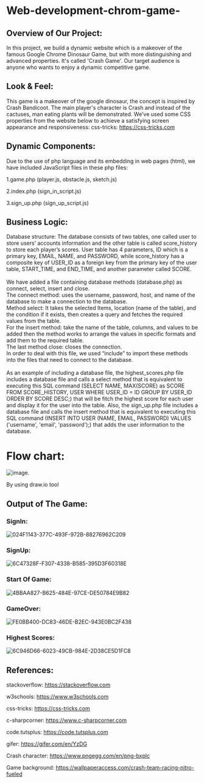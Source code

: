 # Web-development-chrom-game-

## Overview of Our Project:
In this project, we build a dynamic website which is a makeover of the famous Google Chrome Dinosaur Game, but with more distinguishing and advanced properties. It's called 'Crash Game'. Our target audience is anyone who wants to enjoy a dynamic competitive game.

## Look & Feel:

This game is a makeover of the google dinosaur, the concept is inspired by Crash Bandicoot. The main player's character is Crash and instead of the cactuses, man eating plants will be demonstrated. We’ve used some CSS properties from the website below to achieve a satisfying screen appearance and responsiveness: css-tricks: https://css-tricks.com

## Dynamic Components:

Due to the use of php language and its embedding in web pages (html), we have included JavaScript files in these php files:

1.game.php (player.js, obstacle.js, sketch.js)

2.index.php (sign_in_script.js)

3.sign_up.php (sign_up_script.js)

## Business Logic:

Database structure: The database consists of two tables, one called user to store users’ accounts information and the other table is called score_history to store each player’s scores. User table has 4 parameters, ID which is a primary key, EMAIL, NAME, and PASSWORD, while score_history has a composite key of USER_ID as a foreign key from the primary key of the user table, START_TIME, and END_TIME, and another parameter called SCORE.<br /><br />
We have added a file containing database methods (database.php) as connect, select, insert and close.<br />
The connect method: uses the username, password, host, and name of the database to make a connection to the database.<br />
Method select: It takes the selected Items, location (name of the table), and the condition if it exists, then creates a query and fetches the required values from the table.<br />
For the insert method: take the name of the table, columns, and values to be added then the method works to arrange the values in specific formats and add them to the required table.<br />
The last method close: closes the connection. <br />
In order to deal with this file, we used “include” to import these methods into the files that need to connect to the database.<br /><br />
As an example of including a database file, the highest_scores.php file includes a database file and calls a select method that is equivalent to executing this SQL command (SELECT NAME, MAX(SCORE) as SCORE FROM SCORE_HISTORY, USER WHERE USER_ID = ID GROUP BY USER_ID ORDER BY SCORE DESC;) that will be fitch the highest score for each user and display it for the user into the table. Also, the sign_up.php file includes a database file and calls the insert method that is equivalent to executing this SQL command (INSERT INTO USER (NAME, EMAIL, PASSWORD) VALUES ('username', 'email', 'password');) that adds the user information to the database.
# Flow chart:
![image](https://user-images.githubusercontent.com/93717241/167278709-1cd58bf9-cd3c-4ce8-a1be-b72ceea75c53.png).

By using draw.io tool

## Output of The Game:

### SignIn: 

![024F1143-377C-493F-972B-88276962C209](https://user-images.githubusercontent.com/102873246/167279329-edbc65ad-cb31-4356-9aaa-a6646631deaa.jpeg)

### SignUp:

![6C47328F-F307-4338-B585-395D3F60318E](https://user-images.githubusercontent.com/102873246/167279333-3909b012-62e5-4fd4-8f58-3c74938ae306.jpeg)

### Start Of Game:

![4BBAA827-B625-484E-97CE-DE50784E9B82](https://user-images.githubusercontent.com/102873246/167279341-aa1a1fa4-3ff8-4500-9794-daf3747f9342.jpeg)


### GameOver:

![FE0BB400-DC83-46DE-B2EC-943E0BC2F438](https://user-images.githubusercontent.com/102873246/167279346-4066a7d6-f2c2-41a6-8352-2af97d406370.jpeg)


### Highest Scores:

![6C946D66-6023-49CB-984E-2D38CE5D1FC8](https://user-images.githubusercontent.com/102873246/167279357-b4e70692-01e5-48f4-b62f-4680d30f5a4f.jpeg)



## References:
stackoverflow: https://stackoverflow.com

w3schools: https://www.w3schools.com

css-tricks: https://css-tricks.com

c-sharpcorner: https://www.c-sharpcorner.com

code.tutsplus: https://code.tutsplus.com

gifer: https://gifer.com/en/YzDG

Crash character: https://www.pngegg.com/en/png-bxplc

Game background: https://wallpaperaccess.com/crash-team-racing-nitro-fueled

